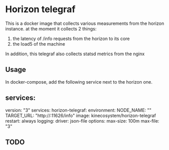 # Horizon telegraf

This is a docker image that collects various measurements from the horizon instance.
at the moment it collects 2 things:
1. the latency of /info requests from the horizon to its core
2. the load5 of the machine

In addition, this telegraf also collects statsd metrics from the nginx

## Usage
In docker-compose, add the following service next to the horizon one.

services:
---
version: "3"
services:
  horizon-telegraf:
    environment:
      NODE_NAME: "<node-name-goes-here>"
      TARGET_URL: "http://<core-url-goes-here>:11626/info"
    image: kinecosystem/horizon-telegraf
    restart: always
    logging:
      driver: json-file
      options:
        max-size: 100m
        max-file: "3"

## TODO
 
